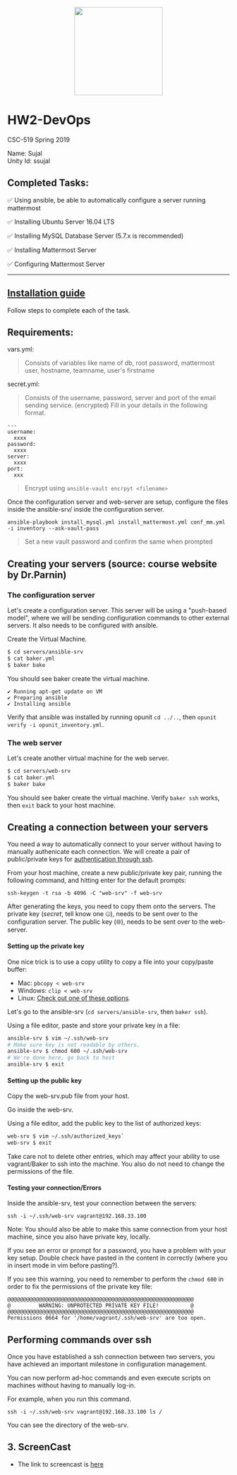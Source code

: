 <p align="center">
  <img width="200" height="200" src="https://upload.wikimedia.org/wikipedia/commons/e/e1/North_Carolina_State_University_Athletic_logo.svg">
</p>

# HW2-DevOps
CSC-519 Spring 2019

Name: Sujal\
Unity Id: ssujal

## Completed Tasks:
:white_check_mark: Using ansible, be able to automatically configure a server running mattermost <br>

:white_check_mark: Installing Ubuntu Server 16.04 LTS <br>

:white_check_mark: Installing MySQL Database Server (5.7.x is recommended) <br>

:white_check_mark: Installing Mattermost Server <br>

:white_check_mark: Configuring Mattermost Server <br>

---

## [Installation guide](https://docs.mattermost.com/install/install-ubuntu-1604.html)

Follow steps to complete each of the task.

## Requirements:
vars.yml: 
> Consists of variables like name of db, root password, mattermost user, hostname, teamname, user's firstname

secret.yml:
> Consists of the username, password, server and port of the email sending service. (encrypted)
> Fill in your details in the following format.
```
---
username:
  xxxx
password:
  xxxx
server:
  xxxx
port:
  xxx

```
> Encrypt using ```ansible-vault encrpyt <filename>```

Once the configuration server and web-server are setup, configure the files inside the ansible-srv/ inside the configuration server.
```
ansible-playbook install_mysql.yml install_mattermost.yml conf_mm.yml -i inventory --ask-vault-pass
```
> Set a new vault password and confirm the same when prompted

## Creating your servers (source: course website by Dr.Parnin)

### The configuration server

Let's create a configuration server. This server will be using a "push-based model", where we will be sending configuration commands to other external servers. It also needs to be configured with ansible.

Create the Virtual Machine.

```bash
$ cd servers/ansible-srv
$ cat baker.yml
$ baker bake
```

You should see baker create the virtual machine.

```
✔ Running apt-get update on VM
✔ Preparing ansible
✔ Installing ansible
```

Verify that ansible was installed by running opunit `cd ../..`, then `opunit verify -i opunit_inventory.yml`.

### The web server

Let's create another virtual machine for the web server. 

```bash
$ cd servers/web-srv
$ cat baker.yml
$ baker bake
```

You should see baker create the virtual machine. Verify `baker ssh` works, then `exit` back to your host machine.

## Creating a connection between your servers

You need a way to automatically connect to your server without having to manually authenicate each connection. We will create a pair of public/private keys for [authentication through ssh](https://www.ssh.com/ssh/public-key-authentication#sec-Asymmetric-Cryptography-Algorithms).

From your host machine, create a new public/private key pair, running the following command, and hitting enter for the default prompts:

    ssh-keygen -t rsa -b 4096 -C "web-srv" -f web-srv


After generating the keys, you need to copy them onto the servers. The private key (*secret*, tell know one 🤐), needs to be sent over to the configuration server. The public key (🌐), needs to be sent over to the web-server.

#### Setting up the private key

One nice trick is to use a copy utility to copy a file into your copy/paste buffer:

* Mac: `pbcopy < web-srv`
* Windows: `clip < web-srv`
* Linux: [Check out one of these options](https://superuser.com/a/288333/862331).

Let's go to the ansible-srv (`cd servers/ansible-srv`, then `baker ssh`).

Using a file editor, paste and store your private key in a file:

```bash
ansible-srv $ vim ~/.ssh/web-srv
# Make sure key is not readable by others.
ansible-srv $ chmod 600 ~/.ssh/web-srv
# We're done here, go back to host
ansible-srv $ exit
```

#### Setting up the public key

Copy the web-srv.pub file from your host.

Go inside the web-srv.

Using a file editor, add the public key to the list of authorized keys:

```bash
web-srv $ vim ~/.ssh/authorized_keys`
web-srv $ exit
```

Take care not to delete other entries, which may affect your ability to use vagrant/Baker to ssh into the machine. You also do not need to change the permissions of the file.

#### Testing your connection/Errors

Inside the ansible-srv, test your connection between the servers:

    ssh -i ~/.ssh/web-srv vagrant@192.168.33.100

Note: You should also be able to make this same connection from your host machine, since you also have private key, locally.

If you see an error or prompt for a password, you have a problem with your key setup. Double check have pasted in the content in correctly (where you in insert mode in vim before pasting?). 

If you see this warning, you need to remember to perform the `chmod 600` in order to fix the permissions of the private key file:

```
@@@@@@@@@@@@@@@@@@@@@@@@@@@@@@@@@@@@@@@@@@@@@@@@@@@@@@@@@@@
@         WARNING: UNPROTECTED PRIVATE KEY FILE!          @
@@@@@@@@@@@@@@@@@@@@@@@@@@@@@@@@@@@@@@@@@@@@@@@@@@@@@@@@@@@
Permissions 0664 for '/home/vagrant/.ssh/web-srv' are too open.
```

## Performing commands over ssh

Once you have established a ssh connection between two servers, you have achieved an important milestone in configuration management.

You can now perform ad-hoc commands and even execute scripts on machines without having to manually log-in.

For example, when you run this command.

    ssh -i ~/.ssh/web-srv vagrant@192.168.33.100 ls /

You can see the directory of the web-srv.


**3. ScreenCast**
---

* The link to screencast is [here](https://drive.google.com/open?id=1NVaGuj76ZmbMMl-a2iRbcWeScLnMKrud)
